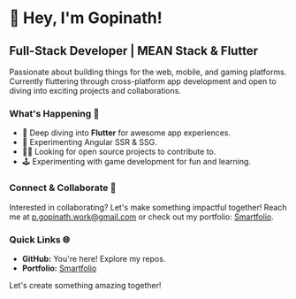 # 👋 Hey, I'm Gopinath!

## Full-Stack Developer | MEAN Stack & Flutter

Passionate about building things for the web, mobile, and gaming platforms. Currently fluttering through cross-platform app development and open to diving into exciting projects and collaborations.

### What's Happening 🌟
- 🚀 Deep diving into **Flutter** for awesome app experiences.
- 🧪 Experimenting Angular SSR & SSG.
- 👨‍💻 Looking for open source projects to contribute to.
- 🕹 Experimenting with game development for fun and learning.

### Connect & Collaborate 🤝
Interested in collaborating? Let's make something impactful together! Reach me at [p.gopinath.work@gmail.com](mailto:p.gopinath.work@gmail.com) or check out my portfolio: [Smartfolio](https://smartfolio.netlify.app/).

### Quick Links 🌐
- **GitHub:** You're here! Explore my repos.
- **Portfolio:** [Smartfolio](https://smartfolio.netlify.app/)

Let's create something amazing together!


<!---
Gopi-p/Gopi-p is a ✨ special ✨ repository because its `README.md` (this file) appears on your GitHub profile.
You can click the Preview link to take a look at your changes.
--->
